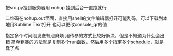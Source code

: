 把src.py挂到服务器用 nohup 挂到后台一直跑就行

二维码在nohup.out里面，直接用shell的文件编辑器打开可能乱码，可以下载到本地用Sublime Text打开
也可以更改console_qr的值

指定多个时间段发送有点麻烦
用传参的方式比较好解决，但是不知道为什么会出错
简单粗暴的方法就是复制多个run函数，然后用多个指定多个schedule，就是蠢了点

